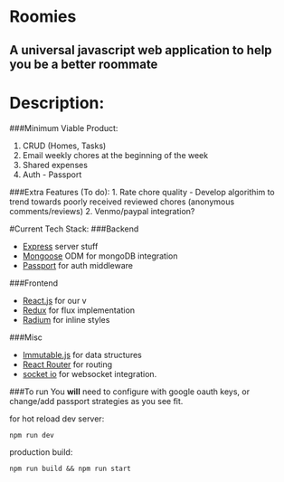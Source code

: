# Roomies
## A universal javascript web application to help you be a better roommate

# Description:

###Minimum Viable Product:
1. CRUD (Homes, Tasks)
2. Email weekly chores at the beginning of the week
3. Shared expenses
4. Auth - Passport

###Extra Features (To do):
    1. Rate chore quality - Develop algorithim to trend towards poorly received 
       reviewed chores (anonymous comments/reviews)
    2. Venmo/paypal integration?
        
#Current Tech Stack:
###Backend
- [Express](http://expressjs.com/) server stuff
- [Mongoose](http://mongoosejs.com/) ODM for mongoDB integration
- [Passport](http://passportjs.org/) for auth middleware

###Frontend
- [React.js](http://facebook.github.io/react/) for our v
- [Redux](https://github.com/rackt/redux) for flux implementation
- [Radium](http://projects.formidablelabs.com/radium/) for inline styles

###Misc
- [Immutable.js](https://facebook.github.io/immutable-js/) for data structures
- [React Router](https://github.com/rackt/react-router) for routing
- [socket io](http://socket.io/) for websocket integration.

###To run
You **will** need to configure with google oauth keys, or change/add passport strategies as you see fit.

for hot reload dev server:

    npm run dev

production build:

    npm run build && npm run start
